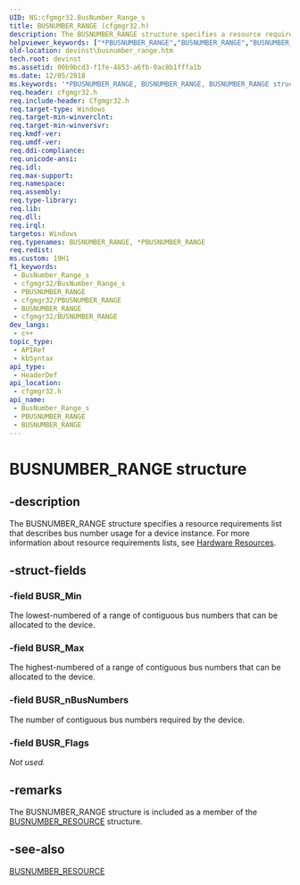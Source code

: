 ```yaml
---
UID: NS:cfgmgr32.BusNumber_Range_s
title: BUSNUMBER_RANGE (cfgmgr32.h)
description: The BUSNUMBER_RANGE structure specifies a resource requirements list that describes bus number usage for a device instance. For more information about resource requirements lists, see Hardware Resources.
helpviewer_keywords: ["*PBUSNUMBER_RANGE","BUSNUMBER_RANGE","BUSNUMBER_RANGE structure [Device and Driver Installation]","PBUSNUMBER_RANGE","PBUSNUMBER_RANGE structure pointer [Device and Driver Installation]","cfgmgr32/BUSNUMBER_RANGE","cfgmgr32/PBUSNUMBER_RANGE","cfgmgrst_6d1e1291-b14d-4eca-9647-014001edd50a.xml","devinst.busnumber_range"]
old-location: devinst\busnumber_range.htm
tech.root: devinst
ms.assetid: 00b9bcd3-f1fe-4853-a6fb-0ac8b1fffa1b
ms.date: 12/05/2018
ms.keywords: '*PBUSNUMBER_RANGE, BUSNUMBER_RANGE, BUSNUMBER_RANGE structure [Device and Driver Installation], PBUSNUMBER_RANGE, PBUSNUMBER_RANGE structure pointer [Device and Driver Installation], cfgmgr32/BUSNUMBER_RANGE, cfgmgr32/PBUSNUMBER_RANGE, cfgmgrst_6d1e1291-b14d-4eca-9647-014001edd50a.xml, devinst.busnumber_range'
req.header: cfgmgr32.h
req.include-header: Cfgmgr32.h
req.target-type: Windows
req.target-min-winverclnt: 
req.target-min-winversvr: 
req.kmdf-ver: 
req.umdf-ver: 
req.ddi-compliance: 
req.unicode-ansi: 
req.idl: 
req.max-support: 
req.namespace: 
req.assembly: 
req.type-library: 
req.lib: 
req.dll: 
req.irql: 
targetos: Windows
req.typenames: BUSNUMBER_RANGE, *PBUSNUMBER_RANGE
req.redist: 
ms.custom: 19H1
f1_keywords:
 - BusNumber_Range_s
 - cfgmgr32/BusNumber_Range_s
 - PBUSNUMBER_RANGE
 - cfgmgr32/PBUSNUMBER_RANGE
 - BUSNUMBER_RANGE
 - cfgmgr32/BUSNUMBER_RANGE
dev_langs:
 - c++
topic_type:
 - APIRef
 - kbSyntax
api_type:
 - HeaderDef
api_location:
 - cfgmgr32.h
api_name:
 - BusNumber_Range_s
 - PBUSNUMBER_RANGE
 - BUSNUMBER_RANGE
---
```


# BUSNUMBER_RANGE structure


## -description

The BUSNUMBER_RANGE structure specifies a resource requirements list that describes bus number usage for a device instance. For more information about resource requirements lists, see <a href="/windows-hardware/drivers/kernel/hardware-resources">Hardware Resources</a>.

## -struct-fields

### -field BUSR_Min

The lowest-numbered of a range of contiguous bus numbers that can be allocated to the device.

### -field BUSR_Max

The highest-numbered of a range of contiguous bus numbers that can be allocated to the device.

### -field BUSR_nBusNumbers

The number of contiguous bus numbers required by the device.

### -field BUSR_Flags

<i>Not used.</i>

## -remarks

The BUSNUMBER_RANGE structure is included as a member of the [BUSNUMBER_RESOURCE](/windows/desktop/api/cfgmgr32/ns-cfgmgr32-busnumber_resource) structure.

## -see-also

[BUSNUMBER_RESOURCE](/windows/desktop/api/cfgmgr32/ns-cfgmgr32-busnumber_resource)

